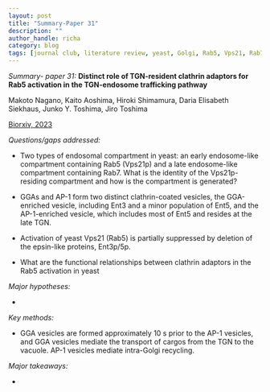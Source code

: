 ```yaml
---
layout: post
title: "Summary-Paper 31"
description: ""
author_handle: richa
category: blog
tags: [journal club, literature review, yeast, Golgi, Rab5, Vps21, Rab7, Ypt7, Rab11, Ypt31/32,  ]
---
```

*Summary- paper 31:*
 **Distinct role of TGN-resident clathrin adaptors for Rab5 activation in the TGN-endosome trafficking pathway**

Makoto Nagano, Kaito Aoshima, Hiroki Shimamura, Daria Elisabeth Siekhaus, Junko Y. Toshima, Jiro Toshima

[Biorxiv, 2023](https://www.biorxiv.org/content/10.1101/2023.03.27.534325v1.full)

*Questions/gaps addressed:* 

- Two types of endosomal compartment in yeast: an early endosome-like compartment containing Rab5 (Vps21p) and a late endosome-like compartment containing Rab7. What is the identity of the Vps21p-residing compartment and how is the compartment is generated?

- GGAs and AP-1 form two distinct clathrin-coated vesicles, the GGA-enriched vesicle, including Ent3 and a minor population of Ent5, and the AP-1-enriched vesicle, which includes most of Ent5 and resides at the late TGN. 

- Activation of yeast Vps21 (Rab5) is partially suppressed by deletion of the epsin-like proteins, Ent3p/5p. 

- What are the functional relationships between clathrin adaptors in the Rab5 activation in yeast

*Major hypotheses:*

- 

*Key methods:* 

- GGA vesicles are formed approximately 10 s prior to the AP-1 vesicles, and GGA vesicles mediate the transport of cargos from the TGN to the vacuole. AP-1 vesicles mediate intra-Golgi recycling. 


*Major takeaways:*

- 


